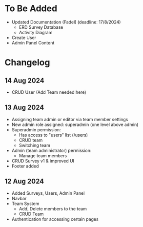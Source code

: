# To Be Added
- Updated Documentation (Fadel) (deadline: 17/8/2024)
  - ERD Survey Database
  - Activity Diagram
- Create User
- Admin Panel Content

# Changelog
## 14 Aug 2024
- CRUD User (Add Team needed here)

## 13 Aug 2024
- Assigning team admin or editor via team member settings
- New admin role assigned: superadmin (one level above admin)
- Superadmin permission:
  - Has access to "users" list (/users)
  - CRUD team
  - Switching team
- Admin (team administrator) permission:
  - Manage team members
- CRUD Survey v1 & improved UI
- Footer added

## 12 Aug 2024
- Added Surveys, Users, Admin Panel
- Navbar
- Team System
    -  Add, Delete members to the team
    -  CRUD Team
- Authentication for accessing certain pages
